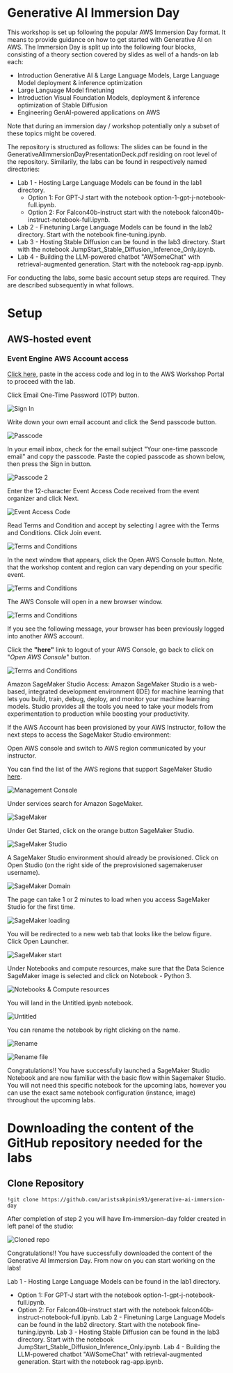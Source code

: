 # Generative AI Immersion Day

This workshop is set up following the popular AWS Immersion Day format. It means to provide guidance on how to get started with Generative AI on AWS. The Immersion Day is split up into the following four blocks, consisting of a theory section covered by slides as well of a hands-on lab each:
- Introduction Generative AI & Large Language Models, Large Language Model deployment & inference optimization
- Large Language Model finetuning
- Introduction Visual Foundation Models, deployment & inference optimization of Stable Diffusion
- Engineering GenAI-powered applications on AWS

Note that during an immersion day / workshop potentially only a subset of these topics might be covered.

The repository is structured as follows: The slides can be found in the GenerativeAIImmersionDayPresentationDeck.pdf residing on root level of the repository. Similarily, the labs can be found in respectively named directories: 
- Lab 1 - Hosting Large Language Models can be found in the lab1 directory. 
    - Option 1: For GPT-J start with the notebook option-1-gpt-j-notebook-full.ipynb.
    - Option 2: For Falcon40b-instruct start with the notebook falcon40b-instruct-notebook-full.ipynb.
- Lab 2 - Finetuning Large Language Models can be found in the lab2 directory. Start with the notebook fine-tuning.ipynb.
- Lab 3 - Hosting Stable Diffusion can be found in the lab3 directory. Start with the notebook JumpStart_Stable_Diffusion_Inference_Only.ipynb.
- Lab 4 - Building the LLM-powered chatbot "AWSomeChat" with retrieval-augmented generation. Start with the notebook rag-app.ipynb.

For conducting the labs, some basic account setup steps are required. They are described subsequently in what follows.

# Setup

## AWS-hosted event

### Event Engine AWS Account access

[Click here](https://catalog.workshops.aws/join), paste in the access code and log in to the AWS Workshop Portal to proceed with the lab. 

Click Email One-Time Password (OTP) button.

![Sign In](./img/3-sign-in.png)

Write down your own email account and click the Send passcode button.

![Passcode](./img/3-one-time-passcode.png)

In your email inbox, check for the email subject "Your one-time passcode email" and copy the passcode. Paste the copied passcode as shown below, then press the Sign in button.

![Passcode 2](./img/3-one-time-passcode-2.png)

Enter the 12-character Event Access Code received from the event organizer and click Next.

![Event Access Code](./img/3-event-access-code.png)

Read Terms and Condition and accept by selecting I agree with the Terms and Conditions. Click Join event.

![Terms and Conditions](./img/3-terms-and-condition.png)

In the next window that appears, click the Open AWS Console button. Note, that the workshop content and region can vary depending on your specific event.

![Terms and Conditions](./img/3-test-event.png)

The AWS Console will open in a new browser window.

![Terms and Conditions](./img/3-event-generator-aws-console-3.png)

If you see the following message, your browser has been previously logged into another AWS account.

Click the **"here"** link to logout of your AWS Console, go back to click on "*Open AWS Console*" button.

![Terms and Conditions](./img/3-event-generator-aws-console-signout.png)

Amazon SageMaker Studio Access: Amazon SageMaker Studio is a web-based, integrated development environment (IDE) for machine learning that lets you build, train, debug, deploy, and monitor your machine learning models. Studio provides all the tools you need to take your models from experimentation to production while boosting your productivity.

If the AWS Account has been provisioned by your AWS Instructor, follow the next steps to access the SageMaker Studio environment:

Open AWS console and switch to AWS region communicated by your instructor. 

You can find the list of the AWS regions that support SageMaker Studio [here](https://docs.aws.amazon.com/sagemaker/latest/dg/studio.html).

![Management Console](./img/mgmtConsole.png)

Under services search for Amazon SageMaker.

![SageMaker](./img/sagemaker.png)

Under Get Started, click on the orange button SageMaker Studio.

![SageMaker Studio](./img/sagemakerStudio.png)

A SageMaker Studio environment should already be provisioned. Click on Open Studio (on the right side of the preprovisioned sagemakeruser username).

![SageMaker Domain](./img/sagemakerDomain.png)

The page can take 1 or 2 minutes to load when you access SageMaker Studio for the first time.

![SageMaker loading](./img/sagemakerLoading.png)

You will be redirected to a new web tab that looks like the below figure. Click Open Launcher.

![SageMaker start](./img/openLauncher.png)

Under Notebooks and compute resources, make sure that the Data Science SageMaker image is selected and click on Notebook - Python 3.

![Notebooks & Compute resources](./img/notebooksComputeResources.png)

You will land in the Untitled.ipynb notebook.

![Untitled](./img/untitled.png)

You can rename the notebook by right clicking on the name.

![Rename](./img/rename.png)

![Rename file](./img/renameFile.png)

Congratulations!! You have successfully launched a SageMaker Studio Notebook and are now familiar with the basic flow within Sagemaker Studio. You will not need this specific notebook for the upcoming labs, however you can use the exact same notebook configuration (instance, image) throughout the upcoming labs.

# Downloading the content of the GitHub repository needed for the labs

## Clone Repository

```console
!git clone https://github.com/aristsakpinis93/generative-ai-immersion-day
```

After completion of step 2 you will have llm-immersion-day folder created in left panel of the studio:

![Cloned repo](./img/cloned.png)

Congratulations!! You have successfully downloaded the content of the Generative AI Immersion Day. From now on you can start working on the labs! 

Lab 1 - Hosting Large Language Models can be found in the lab1 directory. 
- Option 1: For GPT-J start with the notebook option-1-gpt-j-notebook-full.ipynb.
- Option 2: For Falcon40b-instruct start with the notebook falcon40b-instruct-notebook-full.ipynb.
Lab 2 - Finetuning Large Language Models can be found in the lab2 directory. Start with the notebook fine-tuning.ipynb.
Lab 3 - Hosting Stable Diffusion can be found in the lab3 directory. Start with the notebook JumpStart_Stable_Diffusion_Inference_Only.ipynb.
Lab 4 - Building the LLM-powered chatbot "AWSomeChat" with retrieval-augmented generation. Start with the notebook rag-app.ipynb.
